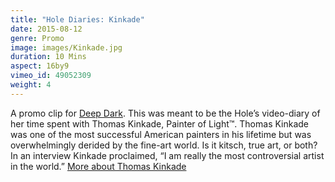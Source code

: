 ```yaml
---
title: "Hole Diaries: Kinkade"
date: 2015-08-12
genre: Promo
image: images/Kinkade.jpg
duration: 10 Mins
aspect: 16by9
vimeo_id: 49052309
weight: 4
---
```


A promo clip for [Deep Dark](http://deepdarkmovie.com). This was meant to be the Hole’s video-diary of her time spent with Thomas Kinkade, Painter of Light™. Thomas Kinkade was one of the most successful American painters in his lifetime but was overwhelmingly derided by the fine-art world. Is it kitsch, true art, or both? In an interview Kinkade proclaimed, “I am really the most controversial artist in the world.”
[More about Thomas Kinkade](http://mm.prettypictures.com/films/the-hole-diaries-1-thomas-kinkade/en.wikipedia.org/wiki/Thomas_Kinkade#Personal_conduct)
